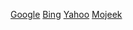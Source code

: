 [Google](https://google.co.uk)
[Bing](https://bing.com)
[Yahoo](https://uk.yahoo.com)
[Mojeek](https://www.mojeek.com/)

